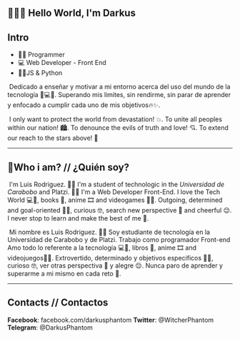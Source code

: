 ## 👋👨‍💻 Hello World, I'm Darkus

## Intro

+ 👨‍💻 Programmer
+ 💻 Web Developer - Front End
+ 💙🌟JS & Python 

​	Dedicado a enseñar y motivar a mi entorno acerca del uso del mundo de la tecnología 📱💻🌐. Superando mis limites, sin rendirme, sin parar de aprender y enfocado a cumplir cada uno de mis objetivos🔥✨.

​	I only want to protect the world from devastation! 💥.  To unite all peoples within our nation! 🏙. To denounce the evils of truth and love! 💘. To extend our reach to the stars above! 🌟

---

## 👀Who i am? // ¿Quién soy?

​	I'm Luis Rodriguez. 👨‍💻 I'm a student of technologic in the *Universidad de Carabobo* and Platzi. 👨‍💻
I'm a Web Developer Front-End. I love the Tech World 💻💙, books 📘, anime 🎞 and videogames 👾💙. Outgoing, determined and goal-oriented 🏁💪, curious 🤓, search new perspective 🔎 and cheerful 😌. I never stop to learn and make the best of me 🌟.


​	Mi nombre es Luis Rodriguez. 👨‍💻 Soy estudiante de tecnología en la Universidad de Carabobo y de Platzi. Trabajo como programador Front-end
Amo todo lo referente a la tecnología 💻💙, libros 📘, anime 🎞 and videojuegos👾💙. Extrovertido, determinado y objetivos especificos 🏁💪, curioso 🤓, ver otras perspectiva 🔎 y alegre 😌. Nunca paro de aprender y superarme a mi mismo en cada reto 🌟.

---

## Contacts // Contactos

**Facebook**: facebook.com/darkusphantom
**Twitter**: @WitcherPhantom
**Telegram**: @DarkusPhantom

